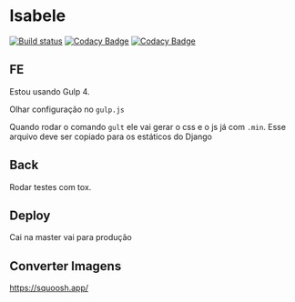 # Isabele

[![Build status](https://ricardobchaves.visualstudio.com/Ricardo/_apis/build/status/isabelesite/isabele)](https://ricardobchaves.visualstudio.com/Ricardo/_build/latest?definitionId=8) [![Codacy Badge](https://api.codacy.com/project/badge/Coverage/08097ea2167948de96bb681e211ccf8f)](https://www.codacy.com?utm_source=github.com&utm_medium=referral&utm_content=ricardochaves/isabelesite&utm_campaign=Badge_Coverage) [![Codacy Badge](https://api.codacy.com/project/badge/Grade/08097ea2167948de96bb681e211ccf8f)](https://www.codacy.com?utm_source=github.com&amp;utm_medium=referral&amp;utm_content=ricardochaves/isabelesite&amp;utm_campaign=Badge_Grade)

## FE

Estou usando Gulp 4.

Olhar configuração no `gulp.js`

Quando rodar o comando `gult` ele vai gerar o css e o js já com `.min`. 
Esse arquivo deve ser copiado para os estáticos do Django

## Back

Rodar testes com tox.

## Deploy

Cai na master vai para produção

## Converter Imagens

https://squoosh.app/
